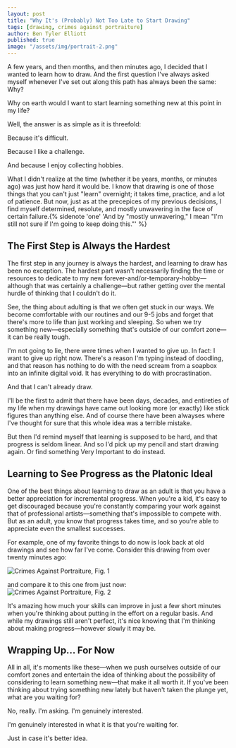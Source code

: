 ```yaml
---
layout: post
title: "Why It's (Probably) Not Too Late to Start Drawing"
tags: [drawing, crimes against portraiture]
author: Ben Tyler Elliott
published: true
image: "/assets/img/portrait-2.png"
---
```

A few years, and then months, and then minutes ago, I decided that I wanted to learn how to draw. And the first question I've always asked myself whenever I've set out along this path has always been the same: Why?

<!--more-->

Why on earth would I want to start learning something new at this point in my life?

Well, the answer is as simple as it is threefold:

Because it's difficult.

Because I like a challenge.

And because I enjoy collecting hobbies.

What I didn't realize at the time (whether it be years, months, or minutes ago) was just how hard it would be. I know that drawing is one of those things that you can't just "learn" overnight; it takes time, practice, and a lot of patience. But now, just as at the precepices of my previous decisions, I find myself determined, resolute, and mostly unwavering in the face of certain failure.{% sidenote
'one'
'And by "mostly unwavering," I mean "I'm still not sure if I'm going to keep doing this."'
%}

## The First Step is Always the Hardest
The first step in any journey is always the hardest, and learning to draw has been no exception. The hardest part wasn't necessarily finding the time or resources to dedicate to my new forever-and/or-temporary-hobby—although that was certainly a challenge—but rather getting over the mental hurdle of thinking that I couldn't do it.

See, the thing about adulting is that we often get stuck in our ways. We become comfortable with our routines and our 9-5 jobs and forget that there's more to life than just working and sleeping. So when we try something new—especially something that's outside of our comfort zone—it can be really tough.

I'm not going to lie, there were times when I wanted to give up. In fact: I want to give up right now. There's a reason I'm typing instead of doodling, and that reason has nothing to do with the need scream from a soapbox into an infinite digital void. It has everything to do with procrastination.

And that I can't already draw.

I'll be the first to admit that there have been days, decades, and entireties of my life when my drawings have came out looking more (or exactly) like stick figures than anything else. And of course there have been alwayses where I've thought for sure that this whole idea was a terrible mistake.

But then I'd remind myself that learning is supposed to be hard, and that progress is seldom linear. And so I'd pick up my pencil and start drawing again. Or find something Very Important to do instead.

## Learning to See Progress as the Platonic Ideal

One of the best things about learning to draw as an adult is that you have a better appreciation for incremental progress. When you're a kid, it's easy to get discouraged because you're constantly comparing your work against that of professional artists—something that's impossible to compete with. But as an adult, you know that progress takes time, and so you're able to appreciate even the smallest successes.

For example, one of my favorite things to do now is look back at old drawings and see how far I've come. Consider this drawing from over twenty minutes ago:

![Crimes Against Portraiture, Fig. 1](../../assets/img/portrait-1.png)
<!-- <img src="{{site.baseurl}}/assets/img/portrait-1.png" alt="Crimes Against Portraiture, Fig. 1" /> -->

 and compare it to this one from just now:
![Crimes Against Portraiture, Fig. 2](../../assets/img/portrait-2.png)
<!-- <img src="{{site.baseurl}}/assets/img/portrait-2.png" alt="Crimes Against Portraiture, Fig. 2" /> -->

It's amazing how much your skills can improve in just a few short minutes when you're thinking about putting in the effort on a regular basis. And while my drawings still aren't perfect, it's nice knowing that I'm thinking about making progress—however slowly it may be.

## Wrapping Up... For Now

All in all, it's moments like these—when we push ourselves outside of our comfort zones and entertain the idea of thinking about the possibility of considering to learn something new—that make it all worth it. If you've been thinking about trying something new lately but haven't taken the plunge yet, what are you waiting for?

No, really. I'm asking. I'm genuinely interested.

I'm genuinely interested in what it is that you're waiting for.

Just in case it's better idea.